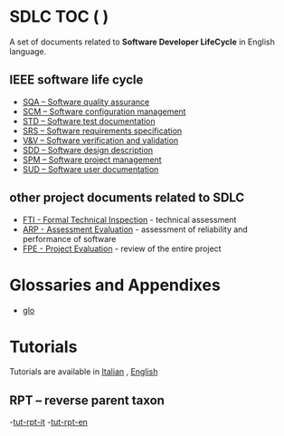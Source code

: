 # SDLC TOC ( )
<!--
Considering [software development process](https://www.wikidata.org/wiki/Q2904257) 
that [is a facet of](https://www.wikidata.org/wiki/Property:P1269)
[software development](https://www.wikidata.org/wiki/Q638608) 
which [International Standard Industrial Classification code Rev.4](https://www.wikidata.org/wiki/Property:P1796) is
6201 -->
<!--
https://en.wikipedia.org/wiki/IEEE_12207
https://en.wikipedia.org/wiki/Software_development_process
https://en.wikipedia.org/wiki/Software_release_life_cycle
-->
A set of documents related to **Software Developer LifeCycle** in English language.
## IEEE software life cycle
- [SQA – Software quality assurance](./sqa.md)           <!-- IEEE  730 --> 
- [SCM – Software configuration management](./scm.md)    <!-- IEEE  828 -->
- [STD – Software test documentation](./std,md)          <!-- IEEE  829 -->
- [SRS – Software requirements specification](./srs.md)  <!-- IEEE  830 -->
- [V&V – Software verification and validation](./vav.md) <!-- IEEE 1012 -->
- [SDD – Software design description](./sdd.md)          <!-- IEEE 1016 -->
- [SPM – Software project management](./spm.md)          <!-- IEEE 1058 -->
- [SUD – Software user documentation](./sud.md)          <!-- IEEE 1063 -->
## other project documents related to SDLC
- [FTI - Formal Technical Inspection](./fti.md) - technical assessment
- [ARP - Assessment Evaluation](./arp.md) - assessment of reliability and performance of software
- [FPE - Project Evaluation](./fpe.md) - review of the entire project

# Glossaries and Appendixes
- [glo](./glo.md)

# Tutorials
Tutorials are available in [Italian](tut-it.md) , [English](tut-en.md)
## RPT – reverse parent taxon 
-[tut-rpt-it](./tut-rpt-it.md)  -[tut-rpt-en](./tut-rpt-ed.md)
